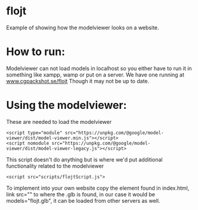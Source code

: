 # flojt
Example of showing how the modelviewer looks on a website.
# How to run:
Modelviewer can not load models in localhost so you either have to run it in something like xampp, wamp or put on a server.
We have one running at www.cgpackshot.se/flojt
Though it may not be up to date.

# Using the modelviewer:
These are needed to load the modelviewer
```
<script type="module" src="https://unpkg.com/@google/model-viewer/dist/model-viewer.min.js"></script>
<script nomodule src="https://unpkg.com/@google/model-viewer/dist/model-viewer-legacy.js"></script>
```
This script doesn't do anything but is where we'd put additional functionality related to the modelviewer
```
<script src="scripts/flojtScript.js">
```

To implement into your own website copy the <model-viewer> element found in index.html, link src="" to where the .glb is found, in our case it would be models="flojt.glb", it can be loaded from other servers as well.